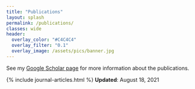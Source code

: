 ```yaml
---
title: "Publications"
layout: splash
permalink: /publications/
classes: wide
header:
  overlay_color: "#C4C4C4"
  overlay_filter: "0.1"
  overlay_image: /assets/pics/banner.jpg
---
```

See my [Google Scholar page](https://scholar.google.com/citations?user=qTVJz0AAAAAJ&hl=en&oi=ao) for more information about the publications.

{% include journal-articles.html %}
__Updated__: August 18, 2021
